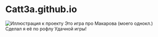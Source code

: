 # Catt3a.github.io
![Иллюстрация к проекту]([https://github.com/Catt3a/Catt3a.github.io/raw/main/ДЩД/ДЩД.png](https://github.com/Catt3a/Catt3a.github.io/blob/main/Sword.png))
Это игра про Макарова (моего однокл.)
Сделал я её по рофлу
Удачной игры!
